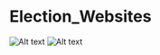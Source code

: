 # Election_Websites

![Alt text](https://cloud.githubusercontent.com/assets/12624713/10689514/6f7c4cc8-7999-11e5-8cdf-02bb4b91d0ec.png)
![Alt text](https://cloud.githubusercontent.com/assets/12624713/10689579/fb1809de-7999-11e5-877a-639812386432.png)
